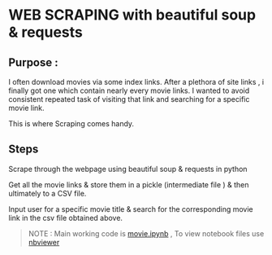 # WEB SCRAPING  with beautiful soup & requests


## Purpose : 

I often download movies via some index links. After a plethora of site links , i finally got one which contain nearly every
movie links. 
I wanted to avoid consistent repeated task of visiting that link and searching for a specific movie link.

This is where Scraping comes handy.

## Steps
Scrape through the webpage using beautiful soup & requests in python

Get all the movie links & store them in a pickle (intermediate file )  & then ultimately to a CSV file.

Input user for a specific movie title & search for the corresponding movie link in the csv file obtained above.


>NOTE : Main working code is [movie.ipynb]() ,
>   To view notebook files use [nbviewer](https://nbviewer.jupyter.org)
